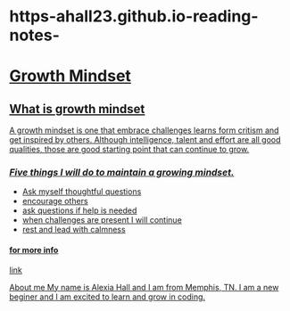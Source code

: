# https-ahall23.github.io-reading-notes-

<h1> <u> Growth Mindset <u> </h1>
<h2> What is growth mindset </h2>

<p> A growth mindset is one that embrace challenges learns form critism and get inspired by others. Although intelligence, talent and effort are all good qualities, those are good starting point that can continue to grow.</p>

<h3> <em> Five things I will do to maintain a growing mindset. </em> </h3>
<ul>
<li> Ask myself thoughtful questions </li>
<li> encourage others </li>
<li> ask questions if help is needed </li>
<li> when challenges are present I will continue </li>
<li> rest and lead with calmness </li>
  </ul>
  <h4> for more info </h4>
  <a href="https://www.atlassian.com/blog/inside-atlassian/growth-mindset">link</a>
    
  
  
  About me
  My name is Alexia Hall and I am from Memphis, TN. I am a new beginer and I am excited to learn and grow in coding. 
  
